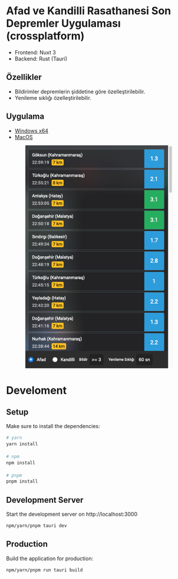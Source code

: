 # Afad ve Kandilli Rasathanesi Son Depremler Uygulaması (crossplatform)

- Frontend: Nuxt 3
- Backend: Rust (Tauri)

## Özellikler

- Bildirimler depremlerin şiddetine göre özelleştirilebilir.
- Yenileme sıklığı özelleştirilebilir.

## Uygulama
- [Windows x64](https://github.com/assoft/tauri-nuxt3-earthquakes/releases/download/v0.0.4/Earthquakes.Tracker_0.0.1_x64_en-US.msi)
- [MacOS](https://github.com/assoft/tauri-nuxt3-earthquakes/releases/download/v0.0.4/Earthquakes.Tracker_0.0.1_x64.dmg)

<div align="center">
    <img src="./screenshot.png" width="400px"</img> 
</div>

# Develoment

## Setup

Make sure to install the dependencies:

```bash
# yarn
yarn install

# npm
npm install

# pnpm
pnpm install
```

## Development Server

Start the development server on http://localhost:3000

```bash
npm/yarn/pnpm tauri dev
```

## Production

Build the application for production:

```bash
npm/yarn/pnpm run tauri build
```
